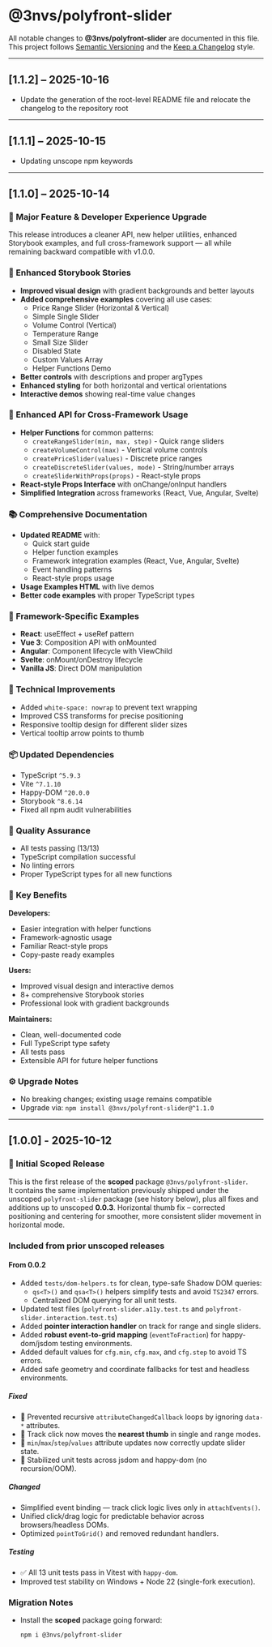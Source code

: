 # @3nvs/polyfront-slider

All notable changes to **@3nvs/polyfront-slider** are documented in this file.  
This project follows [Semantic Versioning](https://semver.org/) and the [Keep a Changelog](https://keepachangelog.com/) style.

---

## [1.1.2] – 2025-10-16
- Update the generation of the root-level README file and relocate the changelog to the repository root

---

## [1.1.1] – 2025-10-15
- Updating unscope npm keywords

---

## [1.1.0] – 2025-10-14
### 🚀 Major Feature & Developer Experience Upgrade

This release introduces a cleaner API, new helper utilities, enhanced Storybook examples, and full cross-framework support — all while remaining backward compatible with v1.0.0.

### 🎨 Enhanced Storybook Stories
- **Improved visual design** with gradient backgrounds and better layouts
- **Added comprehensive examples** covering all use cases:
  - Price Range Slider (Horizontal & Vertical)
  - Simple Single Slider
  - Volume Control (Vertical)
  - Temperature Range
  - Small Size Slider
  - Disabled State
  - Custom Values Array
  - Helper Functions Demo
- **Better controls** with descriptions and proper argTypes
- **Enhanced styling** for both horizontal and vertical orientations
- **Interactive demos** showing real-time value changes

###  🚀 Enhanced API for Cross-Framework Usage
- **Helper Functions** for common patterns:
  - `createRangeSlider(min, max, step)` - Quick range sliders
  - `createVolumeControl(max)` - Vertical volume controls
  - `createPriceSlider(values)` - Discrete price ranges
  - `createDiscreteSlider(values, mode)` - String/number arrays
  - `createSliderWithProps(props)` - React-style props
- **React-style Props Interface** with onChange/onInput handlers
- **Simplified Integration** across frameworks (React, Vue, Angular, Svelte)

###  📚 Comprehensive Documentation
- **Updated README** with:
  - Quick start guide
  - Helper function examples
  - Framework integration examples (React, Vue, Angular, Svelte)
  - Event handling patterns
  - React-style props usage
- **Usage Examples HTML** with live demos
- **Better code examples** with proper TypeScript types

### 🎯 Framework-Specific Examples
- **React**: useEffect + useRef pattern
- **Vue 3**: Composition API with onMounted
- **Angular**: Component lifecycle with ViewChild
- **Svelte**: onMount/onDestroy lifecycle
- **Vanilla JS**: Direct DOM manipulation

### 🔧 Technical Improvements
- Added `white-space: nowrap` to prevent text wrapping
- Improved CSS transforms for precise positioning
- Responsive tooltip design for different slider sizes
- Vertical tooltip arrow points to thumb


### 📦 Updated Dependencies
- TypeScript `^5.9.3`
- Vite `^7.1.10`
- Happy-DOM `^20.0.0`
- Storybook `^8.6.14`
- Fixed all npm audit vulnerabilities

### 🧪 Quality Assurance
- All tests passing (13/13)
- TypeScript compilation successful
- No linting errors
- Proper TypeScript types for all new functions

### 🎉 Key Benefits
**Developers:**
- Easier integration with helper functions
- Framework-agnostic usage
- Familiar React-style props
- Copy-paste ready examples

**Users:**
- Improved visual design and interactive demos
- 8+ comprehensive Storybook stories
- Professional look with gradient backgrounds

**Maintainers:**
- Clean, well-documented code
- Full TypeScript type safety
- All tests pass
- Extensible API for future helper functions

### ⚙️ Upgrade Notes
- No breaking changes; existing usage remains compatible
- Upgrade via: `npm install @3nvs/polyfront-slider@^1.1.0`

---

## [1.0.0] - 2025-10-12
### 🎉 Initial Scoped Release
This is the first release of the **scoped** package `@3nvs/polyfront-slider`.  
It contains the same implementation previously shipped under the unscoped `polyfront-slider` package (see history below), plus all fixes and additions up to unscoped **0.0.3**.
Horizontal thumb fix – corrected positioning and centering for smoother, more consistent slider movement in horizontal mode.

### Included from prior unscoped releases
#### From 0.0.2
- Added `tests/dom-helpers.ts` for clean, type-safe Shadow DOM queries:
  - `qs<T>()` and `qsa<T>()` helpers simplify tests and avoid `TS2347` errors.
  - Centralized DOM querying for all unit tests.
- Updated test files (`polyfront-slider.a11y.test.ts` and `polyfront-slider.interaction.test.ts`)
- Added **pointer interaction handler** on track for range and single sliders.
- Added **robust event-to-grid mapping** (`eventToFraction`) for happy-dom/jsdom testing environments.
- Added default values for `cfg.min`, `cfg.max`, and `cfg.step` to avoid TS errors.
- Added safe geometry and coordinate fallbacks for test and headless environments.

##### Fixed
- 🐛 Prevented recursive `attributeChangedCallback` loops by ignoring `data-*` attributes.
- 🧭 Track click now moves the **nearest thumb** in single and range modes.
- 🔢 `min`/`max`/`step`/`values` attribute updates now correctly update slider state.
- 🧱 Stabilized unit tests across jsdom and happy-dom (no recursion/OOM).

##### Changed
- Simplified event binding — track click logic lives only in `attachEvents()`.
- Unified click/drag logic for predictable behavior across browsers/headless DOMs.
- Optimized `pointToGrid()` and removed redundant handlers.

##### Testing
- ✅ All 13 unit tests pass in Vitest with `happy-dom`.
- Improved test stability on Windows + Node 22 (single-fork execution).

### Migration Notes
- Install the **scoped** package going forward:
  ```bash
  npm i @3nvs/polyfront-slider
